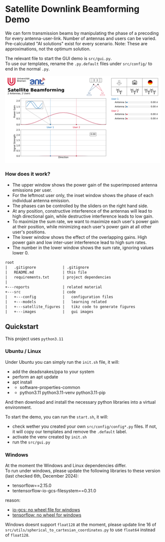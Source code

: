 
# Satellite Downlink Beamforming Demo

We can form transmission beams by manipulating the phase of a precoding for every antenna-user-link.
Number of antennas and users can be varied.
Pre-calculated "AI solutions" exist for every scenario. Note: These are approximations, not the optimum solution.

The relevant file to start the GUI demo is `src/gui.py`.  
To use our templates, rename the `.py.default` files under `src/config/` to end in the normal `.py`.

![screenshot.png](reports/screenshot.png)

### How does it work?

- The upper window shows the power gain of the superimposed antenna emissions per user.
- For the leftmost user only, the inset window shows the phase of each individual antenna emission.
- The phases can be controlled by the sliders on the right hand side.
- At any position, constructive interference of the antennas will lead to high directional gain, while destructive interference leads to low gain.
- To maximize the sum rate, we want to maximize each user's power gain at their position, while minimizing each user's power gain at all other user's positions.
- The lower window shows the effect of the overlapping gains. High power gain and low inter-user interference lead to high sum rates.
- The number in the lower window shows the sum rate, ignoring values lower 0.

```
root
|   .gitignore            | .gitignore
|   README.md             | this file
|   requirements.txt      | project dependencies
|           
+---reports               | related material
+---src                   | code
|   +---config            |   configuration files
|   +---models            |   learning related
|   +---satellite_figures |   tikz code to generate figures
|   +---images            |   gui images

```

## Quickstart
This project uses `python3.11`

### Ubuntu / Linux
Under Ubuntu you can simply run the `init.sh` file, it will:
- add the deadsnakes/ppa to your system
- perform an apt update
- apt install 
- - software-properties-common
- - python3.11 python3.11-venv python3.11-pip

And then download and install the necessary python libraries into a virtual environment.

To start the demo, you can run the `start.sh`, it will:
- check wether you created your own `src/config/config*.py` files. If not, it will copy our templates and remove the `.default` label.
- activate the venv created by `init.sh`
- run the `src/gui.py`

### Windows

At the moment the Windows and Linux dependencies differ.  
To run under windows, please update the following libraries to these version (last checked 6th, December 2024):

- tensorflow==2.15.0
- tentensorflow-io-gcs-filesystem==0.31.0   

reason:
- [io-gcs: no wheel file for windows](https://github.com/tensorflow/tensorflow/issues/79581)
- [tensorflow: no wheel for windows](https://blog.tensorflow.org/2023/11/whats-new-in-tensorflow-2-15.html)


Windows doesnt support `float128` at the moment, please update line 16 of `src/utils/spherical_to_cartesian_coordinates.py` to use `float64` instead of `float128`. 
